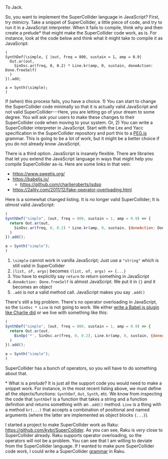 



To Jack.


So, you want to implement the SuperCollider language in JavaScript? First, try mimicry. Take a snippet of SuperCollider, a little piece of code, and try to run it in a JavaScript interpreter. When it fails to compile, think why and then create a prelude\* that might make the SuperCollider code work, as is. For instance, look at the code below and think what it might take to compile it as JavaScript:


```SuperCollider
(
SynthDef(\simple, { |out, freq = 800, sustain = 1, amp = 0.9|
  Out.ar(out,
    SinOsc.ar(freq, 0, 0.2) * Line.kr(amp, 0, sustain, doneAction: Done.freeSelf)
  )
}).add;

a = Synth(\simple);
)
```


If (when) this process fails, you have a choice. 1) You can start to change the SuperCollider code minimally so that it is actually valid JavaScript and not valid SuperCollider---Here, you are letting go of your dream to some degree. You will ask your users to make these changes to their SuperCollider code when moving to your system. Or, 2) You can write a SuperCollider interpreter in JavaScript. Start with the Lex and Yacc specification in the SuperCollider repository and port this to a [PEG.js](https://pegjs.org/) grammar. This is going to be a lot of work, but it might be a better choice if you do not already know JavaScript.


There is a third option. JavaScript is insanely flexible. There are libraries that let you extend the JavaScript language in ways that might help you compile SuperCollider as-is. Here are some links in that vein:


- <https://www.sweetjs.org/>
- <https://babeljs.io/>
  - <https://github.com/charlieroberts/jsdsp>
- <https://2ality.com/2011/12/fake-operator-overloading.html>



Here is a somewhat changed listing. It is no longer valid SuperCollider; It is _almost_ valid JavaScript:


```js
(
SynthDef("simple", (out, freq = 800, sustain = 1, amp = 0.9) => {
  return Out.ar(out,
    SinOsc.ar(freq, 0, 0.2) * Line.kr(amp, 0, sustain, {doneAction: Done.freeSelf})
  )
}).add();

a = Synth("simple");
)
```


1. `\simple` cannot work in vanilla JavaScript; Just use a `"string"` which is still valid in SuperCollider
2. `|list, of, args|` becomes `(list, of, args) => {...}`
3. You have to explicitly say `return` to return something in JavaScript
4. `doneAction: Done.freeSelf` is almost JavaScript. We put it in `{}` and it becomes an object
5. `.add` is not a valid method call. JavaScript makes you say `.add()`


There's still a big problem. There's no operator overloading in JavaScript, so the `SinOsc * Line` is not going to work. We either [write a Babel.js plugin like Charlie did](https://github.com/charlieroberts/jsdsp) or we live with something like this:


```js
(
SynthDef("simple", (out, freq = 800, sustain = 1, amp = 0.9) => {
  return Out.ar(out,
    BinOp('*', SinOsc.ar(freq, 0, 0.2), Line.kr(amp, 0, sustain, {doneAction: Done.freeSelf}))
  )
}).add();

a = Synth("simple");
)
```

SuperCollider has a bunch of operators, so you will have to do something about that.



\* What is a _prelude_? It is just all the support code you would need to make a snippet work. For instance, in the most recent listing above, we must define all the objects/functions: `SynthDef`, `Out`, `Synth`, etc. We know from inspecting the code that `SynthDef` is a function that takes a string and a function definition and returns something with an `.add()` method. `Line` is a thing with a method `kr(...)` that accepts a combination of positional and named arguments (where the latter are implemented as object blocks `{...}`).



I started a project to make SuperCollider work as Raku: <https://github.com/kybr/SuperCollider>. As you can see, Raku is _very_ close to SuperCollider already. Raku supports operator overloading, so the operators will not be a problem. You can see that I am willing to deviate from the SuperCollider language. If I wanted to make pure SuperCollider code work, I could write a SuperCollider [grammar](https://docs.raku.org/language/grammars) in Raku.



